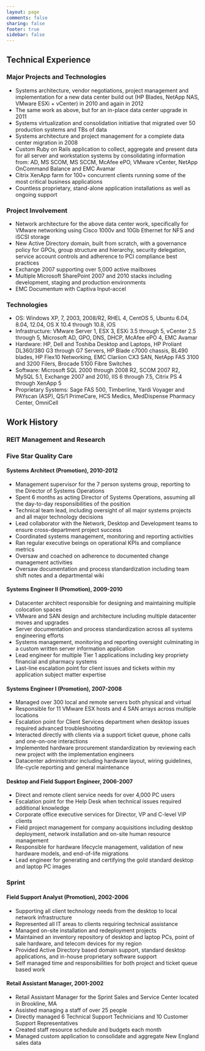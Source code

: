 ```yaml
---
layout: page
comments: false
sharing: false
footer: true
sidebar: false
---
```


Technical Experience
--------------------------------------------------------------------------------

### Major Projects and Technologies ###

* Systems architecture, vendor negotiations, project management and implementation for a new data center build out (HP Blades, NetApp NAS, VMware ESXi + vCenter) in 2010 and again in 2012
* The same work as above, but for an in-place data center upgrade in 2011
* Systems virtualization and consolidation initiative that migrated over 50 production systems and TBs of data
* Systems architecture and project management for a complete data center migration in 2008
* Custom Ruby on Rails application to collect, aggregate and present data for all server and workstation systems by consolidating information from: AD, MS SCOM, MS SCCM, McAfee ePO, VMware vCenter, NetApp OnCommand Balance and EMC Avamar
* Citrix XenApp farm for 100+ concurrent clients running some of the most critical business applications
* Countless proprietary, stand-alone application installations as well as ongoing support

### Project Involvement ###

* Network architecture for the above data center work, specifically for VMware networking using Cisco 1000v and 10Gb Ethernet for NFS and iSCSI storage
* New Active Directory domain, built from scratch, with a governance policy for GPOs, group structure and hierarchy, security delegation, service account controls and adherence to PCI compliance best practices
* Exchange 2007 supporting over 5,000 active mailboxes
* Multiple Microsoft SharePoint 2007 and 2010 stacks including development, staging and production environments
* EMC Documentum with Captiva Input-accel

### Technologies ###

* OS: Windows XP, 7, 2003, 2008/R2, RHEL 4, CentOS 5, Ubuntu 6.04, 8.04, 12.04, OS X 10.4 through 10.8, iOS
* Infrastructure: VMware Server 1, ESX 3, ESXi 3.5 through 5, vCenter 2.5 through 5, Microsoft AD, GPO, DNS, DHCP, McAfee ePO 4, EMC Avamar
* Hardware: HP, Dell and Toshiba Desktop and Laptops, HP Proliant DL360/380 G3 through G7 Servers, HP Blade c7000 chassis, BL490 blades, HP Flex10 Networking, EMC Clariion CX3 SAN, NetApp FAS 3100 and 3200 Filers, Brocade 5100 Fibre Switches
* Software:  Microsoft SQL 2000 through 2008 R2, SCOM 2007 R2, MySQL 5.1, Exchange 2007 and 2010, IIS 6 through 7.5, Citrix PS 4 through XenApp 5
* Proprietary Systems: Sage FAS 500, Timberline, Yardi Voyager and PAYscan (ASP), QS/1 PrimeCare, HCS Medics, MedDispense Pharmacy Center, OmniCell

Work History
-------------------

### REIT Management and Research ###
### Five Star Quality Care ###

#### Systems Architect (Promotion), 2010-2012 ####

* Management supervisor for the 7 person systems group, reporting to the Director of Systems Operations
* Spent 6 months as acting Director of Systems Operations, assuming all the day-to-day responsibilities of the position
* Technical team lead, including oversight of all major systems projects and all major technology decisions
* Lead collaborator with the Network, Desktop and Development teams to ensure cross-department project success
* Coordinated systems management, monitoring and reporting activities
* Ran regular executive beings on operational KPIs and compliance metrics
* Oversaw and coached on adherence to documented change management activities
* Oversaw documentation and process standardization including team shift notes and a departmental wiki

#### Systems Engineer II (Promotion), 2009-2010 ####

* Datacenter architect responsible for designing and maintaining multiple colocation spaces
* VMware and SAN design and architecture including multiple datacenter moves and upgrades
* Server documentation and process standardization across all systems engineering efforts
* Systems management, monitoring and reporting oversight culminating in a custom written server information application
* Lead engineer for multiple Tier 1 applications including key propriety financial and pharmacy systems
* Last-line escalation point for client issues and tickets within my application subject matter expertise

#### Systems Engineer I (Promotion), 2007-2008 ####

* Managed over 300 local and remote servers both physical and virtual
* Responsible for 11 VMware ESX hosts and 4 SAN arrays across multiple locations
* Escalation point for Client Services department when desktop issues required advanced troubleshooting
* Interacted directly with clients via a support ticket queue, phone calls and one-on-one interactions
* Implemented hardware procurement standardization by reviewing each new project with the implementation engineers
* Datacenter administrator including hardware layout, wiring guidelines, life-cycle reporting and general maintenance

#### Desktop and Field Support Engineer, 2006-2007 ####

* Direct and remote client service needs for over 4,000 PC users
* Escalation point for the Help Desk when technical issues required additional knowledge
* Corporate office executive services for Director, VP and C-level VIP clients
* Field project management for company acquisitions including desktop deployment, network installation and on-site human resource management
* Responsible for hardware lifecycle management, validation of new hardware models, and end-of-life migrations
* Lead engineer for generating and certifying the gold standard desktop and laptop PC images

### Sprint ###

#### Field Support Analyst (Promotion), 2002-2006 ####

* Supporting all client technology needs from the desktop to local network infrastructure
* Represented all IT areas to clients requiring technical assistance
* Managed on-site installation and redeployment projects
* Maintained an inventory repository of desktop and laptop PCs, point of sale hardware, and telecom devices for my region
* Provided Active Directory based domain support, standard desktop applications, and in-house proprietary software support
* Self managed time and responsibilities for both project and ticket queue based work

#### Retail Assistant Manager, 2001-2002 ####

* Retail Assistant Manager for the Sprint Sales and Service Center located in Brookline, MA
* Assisted managing a staff of over 25 people
* Directly managed 6 Technical Support Technicians and 10 Customer Support Representatives
* Created staff resource schedule and budgets each month
* Managed custom application to consolidate and aggregate New England sales data 